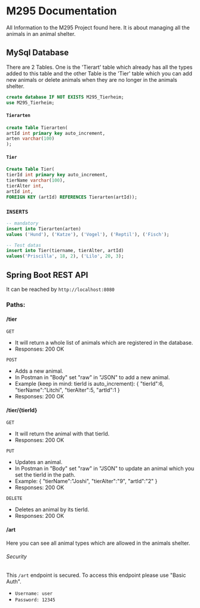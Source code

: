 # M295 Documentation

All Information to the M295 Project found here. 
It is about managing all the animals in an animal shelter.

## MySql Database

There are 2 Tables. One is the 'Tierart' table which
already has all the types added to this table and the
other Table is the 'Tier' table which you can add new
animals or delete animals when they are no longer in
the animals shelter.

```sql
create database IF NOT EXISTS M295_Tierheim;
use M295_Tierheim;
```

#### `Tierarten`
```sql
create Table Tierarten(
artId int primary key auto_increment,
arten varchar(100)
);
```

#### `Tier`
```sql
Create Table Tier(
tierId int primary key auto_increment,
tierName varchar(100),
tierAlter int,
artId int,
FOREIGN KEY (artId) REFERENCES Tierarten(artId));
```

### `INSERTS`
```sql
-- mandatory
insert into Tierarten(arten)
values ('Hund'), ('Katze'), ('Vogel'), ('Reptil'), ('Fisch');

-- Test datas
insert into Tier(tiername, tierAlter, artId)
values('Priscilla', 18, 2), ('Lilo', 20, 3);
```

## Spring Boot REST API
It can be reached by `http://localhost:8080`
### Paths:
#### /tier
`GET`
- It will return a whole list of animals which are registered in the database.
- Responses: 200 OK

`POST`
- Adds a new animal.
- In Postman in "Body" set "raw" in "JSON" to add a new animal.
- Example (keep in mind: tierId is auto_increment): 
{
   "tierId":6,
   "tierName":"Litchi",
   "tierAlter":5,
   "artId":1
   }
- Responses: 200 OK

#### /tier/{tierId}
`GET`
- It will return the animal with that tierId.
- Responses: 200 OK

`PUT`
- Updates an animal.
- In Postman in "Body" set "raw" in "JSON" to update an animal which you set the tierId in the path.
- Example: {
  "tierName":"Joshi",
  "tierAlter":"9",
  "artId":"2"
  }
- Responses: 200 OK

`DELETE`
- Deletes an animal by its tierId.
- Responses: 200 OK

#### /art
Here you can see all animal types which are allowed in the animals shelter.
###### Security
This `/art` endpoint is secured. To access this endpoint please use "Basic Auth".
- `Username: user`
- `Password: 12345`


